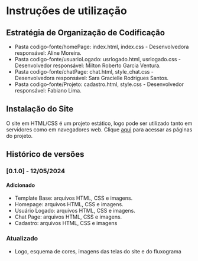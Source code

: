 # Instruções de utilização

## Estratégia de Organização de Codificação 

- Pasta codigo-fonte/homePage: index.html, index.css - Desenvolvedora responsável: Aline Moreira.
- Pasta codigo-fonte/usuarioLogado: usrlogado.html, usrlogado.css - Desenvolvedor responsável: Milton Roberto Garcia Ventura.
- Pasta codigo-fonte/chatPage: chat.html, style_chat.css - Desenvolvedora responsável: Sara Gracielle Rodrigues Santos.
- Pasta codigo-fonte/Projeto: cadastro.html, style.css - Desenvolvedor responsável: Fabiano Lima.


## Instalação do Site

O site em HTML/CSS é um projeto estático, logo pode ser utilizado tanto em servidores como em navegadores web. Clique <a href="https://icei-puc-minas-pmv-ads.github.io/pmv-ads-2024-1-e1-proj-web-t09-pmv-ads-2024-1-e1-projservicein/src/homePage/index.html">aqui</a> para acessar as páginas do projeto. 

## Histórico de versões

### [0.1.0] - 12/05/2024
#### Adicionado
- Template Base: arquivos HTML, CSS e imagens.
- Homepage: arquivos HTML, CSS e imagens.
- Usuário Logado: arquivos HTML, CSS e imagens.
- Chat Page: arquivos HTML, CSS e imagens.
- Cadastro: arquivos HTML, CSS e imagens

### Atualizado
- Logo, esquema de cores, imagens das telas do site e do fluxograma
